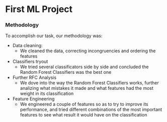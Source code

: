 # First ML Project

### Methodology

To accomplish our task, our methodology was:
- Data cleaning:
    - We cleaned the data, correcting incongruencies and ordering the features
- Classifiers tryout
    - We tried several classificators side by side and concluded the Random Forest Classifiers was the best one
- Further RFC Analysis
    - We dove into the way the Random Forest Classifiers works, further analizing what mistakes it made and what features had the most weight in its classification
- Feature Engineering
    - We engineered a couple of features so as to try to improve its performance, and tried different combinations of the most important features to see what result it would have on the classification
